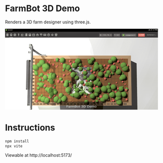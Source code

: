 # FarmBot 3D Demo

Renders a 3D farm designer using three.js.

![FarmBot 3D Demo](/demo.gif)

# Instructions

```
npm install
npx vite
```

Viewable at http://localhost:5173/
